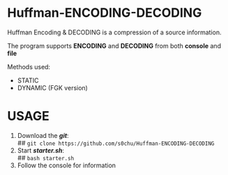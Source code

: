 # Huffman-ENCODING-DECODING

Huffman Encoding & DECODING is a compression of a source information.

The program supports **ENCODING** and **DECODING** from both **console** and **file**

Methods used:
  - STATIC
  - DYNAMIC (FGK version)

# USAGE
  1. Download the ***git***:  
    ## `git clone https://github.com/s0chu/Huffman-ENCODING-DECODING`
  2. Start ***starter.sh***:  
    ## `bash starter.sh`
  3. Follow the console for information
